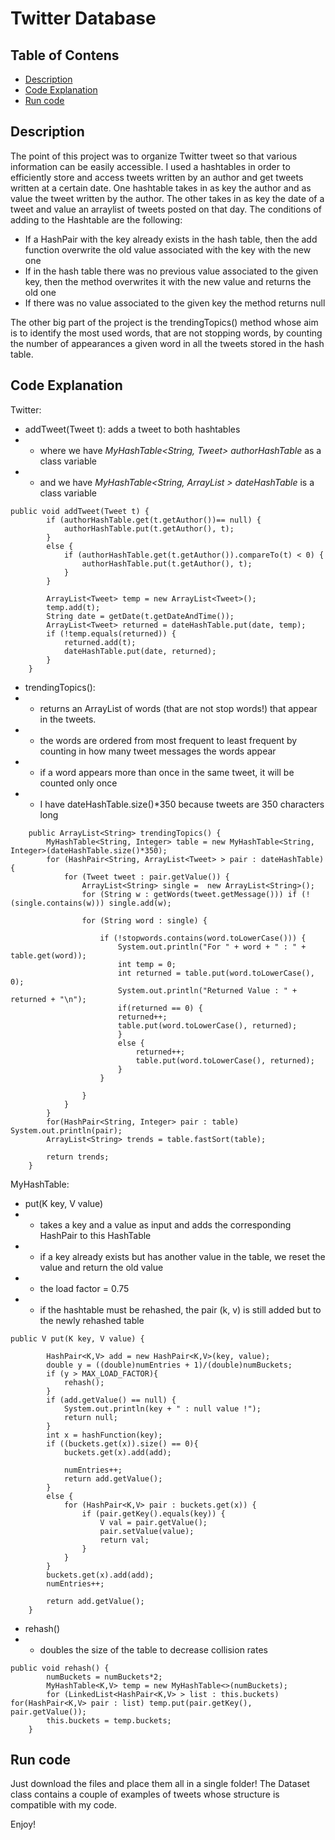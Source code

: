 # Twitter Database
## Table of Contens
* [Description](#description)
* [Code Explanation](#code-explanation)
* [Run code](#run-code)

## Description

The point of this project was to organize Twitter tweet so that various information can be easily accessible.
I used a hashtables in order to efficiently store and access tweets written by an author and get tweets written at a certain date. One hashtable takes in as key the author and as value the tweet written by the author. The other takes in as key the date of a tweet and value an arraylist of tweets posted on that day. The conditions of adding to the Hashtable are the following:
* If a HashPair with the key already exists in the hash table, then the add function overwrite the old value associated with the key with the new one
* If in the hash table there was no previous value associated to the given key, then the method overwrites it with the new value and returns the old one
* If there was no value associated to the given key the method returns null

The other big part of the project is the trendingTopics() method whose aim is to identify the most used words, that are not stopping words, by counting the number of appearances a given word in all the tweets stored in the hash table. 

## Code Explanation 

Twitter:
* addTweet(Tweet t): adds a tweet to both hashtables
*   * where we have *MyHashTable<String, Tweet> authorHashTable* as a class variable
*   * and we have *MyHashTable<String, ArrayList<Tweet> > dateHashTable* is a class variable
```
public void addTweet(Tweet t) {
        if (authorHashTable.get(t.getAuthor())== null) {
            authorHashTable.put(t.getAuthor(), t);
        }
        else {
            if (authorHashTable.get(t.getAuthor()).compareTo(t) < 0) {
                authorHashTable.put(t.getAuthor(), t);
            }
        }
        
        ArrayList<Tweet> temp = new ArrayList<Tweet>();
        temp.add(t);
        String date = getDate(t.getDateAndTime());
        ArrayList<Tweet> returned = dateHashTable.put(date, temp);
        if (!temp.equals(returned)) {
            returned.add(t);
            dateHashTable.put(date, returned);
        }
	}
```
* trendingTopics():
*   * returns an ArrayList of words (that are not stop words!) that appear in the tweets.
*   * the words are ordered from most frequent to least frequent by counting in how many tweet messages the words appear
*   * if a word appears more than once in the same tweet, it will be counted only once
*   * I have dateHashTable.size()*350 because tweets are 350 characters long
```
    public ArrayList<String> trendingTopics() {
        MyHashTable<String, Integer> table = new MyHashTable<String, Integer>(dateHashTable.size()*350);
        for (HashPair<String, ArrayList<Tweet> > pair : dateHashTable){
            for (Tweet tweet : pair.getValue()) {
                ArrayList<String> single =  new ArrayList<String>();
                for (String w : getWords(tweet.getMessage())) if (!(single.contains(w))) single.add(w);

                for (String word : single) {

                    if (!stopwords.contains(word.toLowerCase())) {
                        System.out.println("For " + word + " : " + table.get(word));
                        int temp = 0;
                        int returned = table.put(word.toLowerCase(), 0);
                        System.out.println("Returned Value : " + returned + "\n");
                        if(returned == 0) {
                        returned++;
                        table.put(word.toLowerCase(), returned);
                        }
                        else {
                            returned++;
                            table.put(word.toLowerCase(), returned);
                        }
                    }
                    
                }
            }
        }
        for(HashPair<String, Integer> pair : table) System.out.println(pair);
        ArrayList<String> trends = table.fastSort(table);
        
        return trends;	
    }
```
MyHashTable:
* put(K key, V value)
*    * takes a key and a value as input and adds the corresponding HashPair to this HashTable
*    * if a key already exists but has another value in the table, we reset the value and return the old value
*    * the load factor = 0.75
*    * if the hashtable must be rehashed, the pair (k, v) is still added but to the newly rehashed table
```
public V put(K key, V value) {

        HashPair<K,V> add = new HashPair<K,V>(key, value);
        double y = ((double)numEntries + 1)/(double)numBuckets;
        if (y > MAX_LOAD_FACTOR){
            rehash();
        }
        if (add.getValue() == null) {
            System.out.println(key + " : null value !");
            return null;
        }
        int x = hashFunction(key);
        if ((buckets.get(x)).size() == 0){
            buckets.get(x).add(add);

            numEntries++;
            return add.getValue();
        }
        else {
            for (HashPair<K,V> pair : buckets.get(x)) {
                if (pair.getKey().equals(key)) {
                    V val = pair.getValue();
                    pair.setValue(value);
                    return val;
                }
            }
        }
        buckets.get(x).add(add);
        numEntries++;

    	return add.getValue();
    }
```
* rehash()
*    * doubles the size of the table to decrease collision rates
```
public void rehash() {
        numBuckets = numBuckets*2;
        MyHashTable<K,V> temp = new MyHashTable<>(numBuckets);
        for (LinkedList<HashPair<K,V> > list : this.buckets) for(HashPair<K,V> pair : list) temp.put(pair.getKey(), pair.getValue());
        this.buckets = temp.buckets;
    }
```
## Run code
Just download the files and place them all in a single folder!
The Dataset class contains a couple of examples of tweets whose structure is compatible with my code. 

Enjoy!
